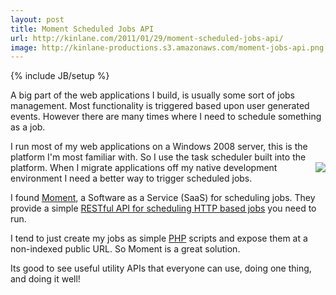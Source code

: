 ```yaml
---
layout: post
title: Moment Scheduled Jobs API
url: http://kinlane.com/2011/01/29/moment-scheduled-jobs-api/
image: http://kinlane-productions.s3.amazonaws.com/moment-jobs-api.png
---
```

{% include JB/setup %}
<p>
     A big part of the web applications I build, is usually some sort of jobs management. Most functionality is triggered based upon user generated events. However there are many times where I need to schedule something as a job.
</p>

<p>
     I run most of my web applications on a Windows 2008 server, this is the platform I'm most familiar with. So I use the task scheduler built into the platform. <a href="http://momentapp.com/" target="_blank"><img src="http://kinlane-productions.s3.amazonaws.com/moment-jobs-api.png"  align="right" /></a> When I migrate applications off my native development environment I need a better way to trigger scheduled jobs.
</p>

<p>
     I found <a href="http://momentapp.com/" target="_blank">Moment</a>, a Software as a Service (SaaS) for scheduling jobs. They provide a simple <a href="http://momentapp.com/" target="_blank">RESTful API for scheduling HTTP based jobs</a> you need to run.
</p>

<p>
     I tend to just create my jobs as simple <a href="http://www.kinlane.com/category/php/">PHP</a> scripts and expose them at a non-indexed public URL. So Moment is a great solution.
</p>

<p>
     Its good to see useful utility APIs that everyone can use, doing one thing, and doing it well!
</p>